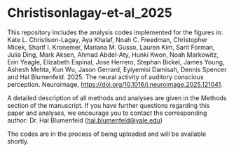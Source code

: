 # Christisonlagay-et-al_2025

This repository includes the analysis codes implemented for the figures in:
Kate L. Christison-Lagay, Aya Khalaf, Noah C. Freedman, Christopher Micek, Sharif I. Kronemer, Mariana M. Gusso, Lauren Kim, Sarit Forman, Julia Ding, Mark Aksen, Ahmad Abdel-Aty, Hunki Kwon, Noah Markowitz, Erin Yeagle, Elizabeth Espinal, Jose Herrero, Stephan Bickel, James Young, Ashesh Mehta, Kun Wu, Jason Gerrard, Eyiyemisi Damisah, Dennis Spencer and Hal Blumenfeld.  2025.  The neural activity of auditory conscious perception.  Neuroimage, https://doi.org/10.1016/j.neuroimage.2025.121041.

A detailed description of all methods and analyses are given in the Methods section of the manuscript. If you have further questions regarding this paper and analyses, we encourage you to contact the corresponding author: Dr. Hal Blumenfeld (hal.blumenfeld@yale.edu)

The codes are in the process of being uploaded and will be available shortly.
